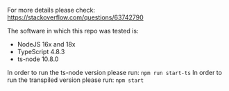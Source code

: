 For more details please check: https://stackoverflow.com/questions/63742790

The software in which this repo was tested is: 
- NodeJS 16x and 18x
- TypeScript 4.8.3
- ts-node 10.8.0

In order to run the ts-node version please run: `npm run start-ts`
In order to run the transpiled version please run: `npm start`
